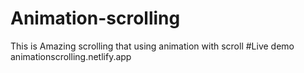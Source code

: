 # Animation-scrolling
This is Amazing scrolling that using animation with scroll
#Live demo 
<a>animationscrolling.netlify.app</a>
